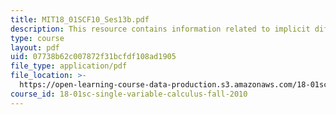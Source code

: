 ```yaml
---
title: MIT18_01SCF10_Ses13b.pdf
description: This resource contains information related to implicit differentiation.
type: course
layout: pdf
uid: 07738b62c007872f31bcfdf108ad1905
file_type: application/pdf
file_location: >-
  https://open-learning-course-data-production.s3.amazonaws.com/18-01sc-single-variable-calculus-fall-2010/07738b62c007872f31bcfdf108ad1905_MIT18_01SCF10_Ses13b.pdf
course_id: 18-01sc-single-variable-calculus-fall-2010
---
```

